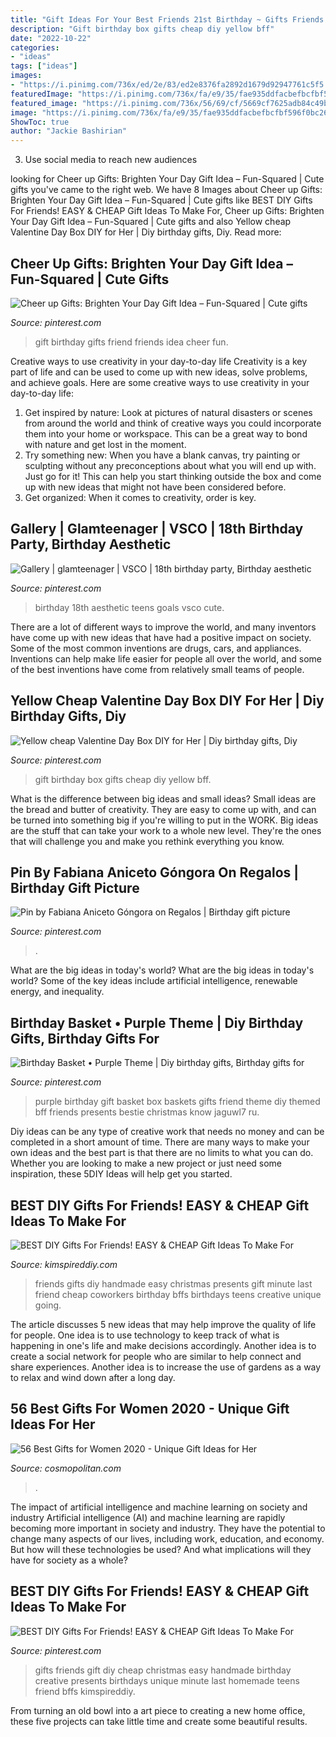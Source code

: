 ```yaml
---
title: "Gift Ideas For Your Best Friends 21st Birthday ~ Gifts Friends Gift Diy Cheap Christmas Easy Handmade Birthday Creative Presents Birthdays Unique Minute Last Homemade Teens Friend Bffs Kimspireddiy"
description: "Gift birthday box gifts cheap diy yellow bff"
date: "2022-10-22"
categories:
- "ideas"
tags: ["ideas"]
images:
- "https://i.pinimg.com/736x/ed/2e/83/ed2e8376fa2892d1679d92947761c5f5.jpg"
featuredImage: "https://i.pinimg.com/736x/fa/e9/35/fae935ddfacbefbcfbf596f0bc26e41b.jpg"
featured_image: "https://i.pinimg.com/736x/56/69/cf/5669cf7625adb84c49bb2171a0d6430e.jpg"
image: "https://i.pinimg.com/736x/fa/e9/35/fae935ddfacbefbcfbf596f0bc26e41b.jpg"
ShowToc: true
author: "Jackie Bashirian"
---
```



3. Use social media to reach new audiences

	

		
looking for Cheer up Gifts: Brighten Your Day Gift Idea – Fun-Squared | Cute gifts you've came to the right web. We have 8 Images about Cheer up Gifts: Brighten Your Day Gift Idea – Fun-Squared | Cute gifts like BEST DIY Gifts For Friends! EASY &amp; CHEAP Gift Ideas To Make For, Cheer up Gifts: Brighten Your Day Gift Idea – Fun-Squared | Cute gifts and also Yellow cheap Valentine Day Box DIY for Her | Diy birthday gifts, Diy. Read more:
		
    
## Cheer Up Gifts: Brighten Your Day Gift Idea – Fun-Squared | Cute Gifts

<img loading=lazy src="https://i.pinimg.com/736x/83/83/e3/8383e3044a41318d36099fe55d150573.jpg" onerror="this.onerror=null;this.src='https://tse3.mm.bing.net/th?id=OIP.8d2cm2Rfl9D8oMhcI1DUYwHaKC&amp;pid=15.1';" alt="Cheer up Gifts: Brighten Your Day Gift Idea – Fun-Squared | Cute gifts">

_Source: pinterest.com_

>gift birthday gifts friend friends idea cheer fun. 

	

Creative ways to use creativity in your day-to-day life
Creativity is a key part of life and can be used to come up with new ideas, solve problems, and achieve goals. Here are some creative ways to use creativity in your day-to-day life:
1. Get inspired by nature: Look at pictures of natural disasters or scenes from around the world and think of creative ways you could incorporate them into your home or workspace. This can be a great way to bond with nature and get lost in the moment.
2. Try something new: When you have a blank canvas, try painting or sculpting without any preconceptions about what you will end up with. Just go for it! This can help you start thinking outside the box and come up with new ideas that might not have been considered before.
3. Get organized: When it comes to creativity, order is key.

    
## Gallery | Glamteenager | VSCO | 18th Birthday Party, Birthday Aesthetic

<img loading=lazy src="https://i.pinimg.com/736x/ed/2e/83/ed2e8376fa2892d1679d92947761c5f5.jpg" onerror="this.onerror=null;this.src='https://tse1.mm.bing.net/th?id=OIP.cZx-ypBPM4VvWovgv1jS_QHaJq&amp;pid=15.1';" alt="Gallery | glamteenager | VSCO | 18th birthday party, Birthday aesthetic">

_Source: pinterest.com_

>birthday 18th aesthetic teens goals vsco cute. 

	

There are a lot of different ways to improve the world, and many inventors have come up with new ideas that have had a positive impact on society. Some of the most common inventions are drugs, cars, and appliances. Inventions can help make life easier for people all over the world, and some of the best inventions have come from relatively small teams of people.

    
## Yellow Cheap Valentine Day Box DIY For Her | Diy Birthday Gifts, Diy

<img loading=lazy src="https://i.pinimg.com/736x/05/99/dc/0599dc5928b5b41682a485bc067be1da.jpg" onerror="this.onerror=null;this.src='https://tse4.mm.bing.net/th?id=OIP.189r-CtoA5Lp4XIny9nUSgHaJ4&amp;pid=15.1';" alt="Yellow cheap Valentine Day Box DIY for Her | Diy birthday gifts, Diy">

_Source: pinterest.com_

>gift birthday box gifts cheap diy yellow bff. 

	

What is the difference between big ideas and small ideas?
Small ideas are the bread and butter of creativity. They are easy to come up with, and can be turned into something big if you're willing to put in the WORK. Big ideas are the stuff that can take your work to a whole new level. They're the ones that will challenge you and make you rethink everything you know.

    
## Pin By Fabiana Aniceto Góngora On Regalos | Birthday Gift Picture

<img loading=lazy src="https://i.pinimg.com/736x/fa/e9/35/fae935ddfacbefbcfbf596f0bc26e41b.jpg" onerror="this.onerror=null;this.src='https://tse1.mm.bing.net/th?id=OIP.MRKDHNGwNjA96N_RTW-IrwHaNL&amp;pid=15.1';" alt="Pin by Fabiana Aniceto Góngora on Regalos | Birthday gift picture">

_Source: pinterest.com_

>. 

	

What are the big ideas in today's world?
What are the big ideas in today's world? 
Some of the key ideas include artificial intelligence, renewable energy, and inequality.

    
## Birthday Basket • Purple Theme | Diy Birthday Gifts, Birthday Gifts For

<img loading=lazy src="https://i.pinimg.com/736x/90/2d/6e/902d6ee517c5e1431aaa3888084dec4e--birthday-basket-purple.jpg" onerror="this.onerror=null;this.src='https://tse4.mm.bing.net/th?id=OIP.rQL6RlNTY0e_hsdP8RiQVwHaJ8&amp;pid=15.1';" alt="Birthday Basket • Purple Theme | Diy birthday gifts, Birthday gifts for">

_Source: pinterest.com_

>purple birthday gift basket box baskets gifts friend theme diy themed bff friends presents bestie christmas know jaguwl7 ru. 

	

Diy ideas can be any type of creative work that needs no money and can be completed in a short amount of time. There are many ways to make your own ideas and the best part is that there are no limits to what you can do. Whether you are looking to make a new project or just need some inspiration, these 5DIY Ideas will help get you started.

    
## BEST DIY Gifts For Friends! EASY &amp; CHEAP Gift Ideas To Make For

<img loading=lazy src="https://kimspireddiy.com/wp-content/uploads/2018/10/BEST-DIY-Gifts-For-Friends-EASY-and-CHEAP-Gift-Ideas-To-Make-For-Birthdays-Christmas-Gifts-Creative-and-Unique-Presents-That-Are-Cute-Last-Minute-Handmade-Ideas-BFFs-Teens-11.jpg" onerror="this.onerror=null;this.src='https://tse1.mm.bing.net/th?id=OIP.NmMHpmt9cipWKXVWe5f8igHaLH&amp;pid=15.1';" alt="BEST DIY Gifts For Friends! EASY &amp; CHEAP Gift Ideas To Make For">

_Source: kimspireddiy.com_

>friends gifts diy handmade easy christmas presents gift minute last friend cheap coworkers birthday bffs birthdays teens creative unique going. 

	

The article discusses 5 new ideas that may help improve the quality of life for people. One idea is to use technology to keep track of what is happening in one's life and make decisions accordingly. Another idea is to create a social network for people who are similar to help connect and share experiences. Another idea is to increase the use of gardens as a way to relax and wind down after a long day.

    
## 56 Best Gifts For Women 2020 - Unique Gift Ideas For Her

<img loading=lazy src="https://hips.hearstapps.com/hmg-prod.s3.amazonaws.com/images/best-gifts-for-women-1594759187.png?crop=0.502xw:1.00xh;0,0&amp;resize=640:*" onerror="this.onerror=null;this.src='https://tse3.mm.bing.net/th?id=OIP.CKv60XjpWmWX6w7WwyaPHQHaHY&amp;pid=15.1';" alt="56 Best Gifts for Women 2020 - Unique Gift Ideas for Her">

_Source: cosmopolitan.com_

>. 

	

The impact of artificial intelligence and machine learning on society and industry
Artificial intelligence (AI) and machine learning are rapidly becoming more important in society and industry. They have the potential to change many aspects of our lives, including work, education, and economy. But how will these technologies be used? And what implications will they have for society as a whole?

    
## BEST DIY Gifts For Friends! EASY &amp; CHEAP Gift Ideas To Make For

<img loading=lazy src="https://i.pinimg.com/736x/56/69/cf/5669cf7625adb84c49bb2171a0d6430e.jpg" onerror="this.onerror=null;this.src='https://tse1.mm.bing.net/th?id=OIP.dN0zZyrajs02oFTxlaBJdwHaLH&amp;pid=15.1';" alt="BEST DIY Gifts For Friends! EASY &amp; CHEAP Gift Ideas To Make For">

_Source: pinterest.com_

>gifts friends gift diy cheap christmas easy handmade birthday creative presents birthdays unique minute last homemade teens friend bffs kimspireddiy. 

	

From turning an old bowl into a art piece to creating a new home office, these five projects can take little time and create some beautiful results.

